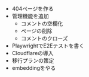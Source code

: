 - 404ページを作る
- 管理機能を追加
  - コメントの空欄化
  - ページの削除
  - コメントのクローズ
- PlaywrightでE2Eテストを書く
- Cloudflareの導入
- 移行プランの策定
- embeddingをやる